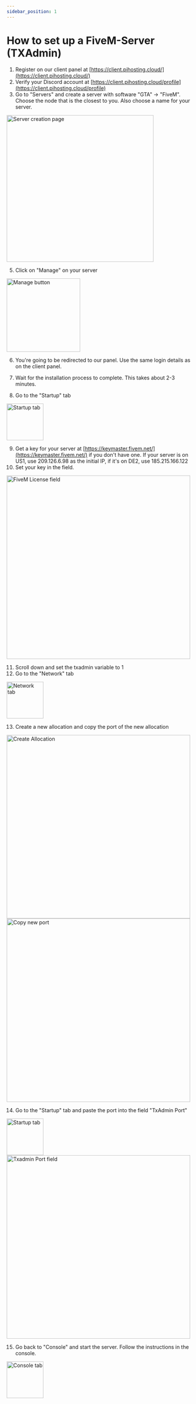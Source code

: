 ```yaml
---
sidebar_position: 1
---
```


# How to set up a FiveM-Server (TXAdmin)

1. Register on our client panel at [https://client.pihosting.cloud/](https://client.pihosting.cloud/)
2. Verify your Discord account at [https://client.pihosting.cloud/profile](https://client.pihosting.cloud/profile)
3. Go to "Servers" and create a server with software "GTA" -> "FiveM". Choose the node that is the closest to you. Also choose a name for your server.

<img src="https://screenshot.gq/yFBp" alt="Server creation page" width="400"/>

5. Click on "Manage" on your server

<img src="https://docs.pihosting.cloud/uploads/images/gallery/2023-01/scaled-1680-/manage.png" alt="Manage button" width="200"/>

6. You're going to be redirected to our panel. Use the same login details as on the client panel.
7. Wait for the installation process to complete. This takes about 2-3 minutes.

8. Go to the "Startup" tab

<img src="https://docs.pihosting.cloud/uploads/images/gallery/2023-01/scaled-1680-/screenshot-2023-01-18-195307.png" alt="Startup tab" width="100"/>

 

9. Get a key for your server at [https://keymaster.fivem.net/](https://keymaster.fivem.net/) if you don't have one. If your server is on US1, use 209.126.6.98 as the initial IP, if it's on DE2, use 185.215.166.122
10. Set your key in the field.

<img src="https://screenshot.gq/OjGj" alt="FiveM License field" width="500"/>

11. Scroll down and set the txadmin variable to 1
12. Go to the "Network" tab

<img src="https://docs.pihosting.cloud/uploads/images/gallery/2023-01/scaled-1680-/network.png" alt ="Network tab" width="100"/>

13. Create a new allocation and copy the port of the new allocation
<img src="https://screenshot.gq/qwne" alt="Create Allocation" width="500"/>
 
 
<img src="https://docs.pihosting.cloud/uploads/images/gallery/2023-01/scaled-1680-/port.png" alt="Copy new port" width="500"/>

14. Go to the "Startup" tab and paste the port into the field "TxAdmin Port"

<img src="https://docs.pihosting.cloud/uploads/images/gallery/2023-01/scaled-1680-/screenshot-2023-01-18-195307.png" alt="Startup tab" width="100"/>
 
 
<img src="https://screenshot.gq/vdG8" alt="Txadmin Port field" width="500"/>

15. Go back to "Console" and start the server. Follow the instructions in the console.

<img src="https://docs.pihosting.cloud/uploads/images/gallery/2023-01/scaled-1680-/console.png" alt="Console tab" width="100"/>
